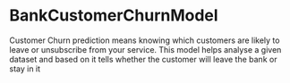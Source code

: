 # BankCustomerChurnModel
Customer Churn prediction means knowing which customers are likely to leave or unsubscribe from your service. This model helps analyse a given dataset and based on it tells whether the customer will leave the bank or stay in it
